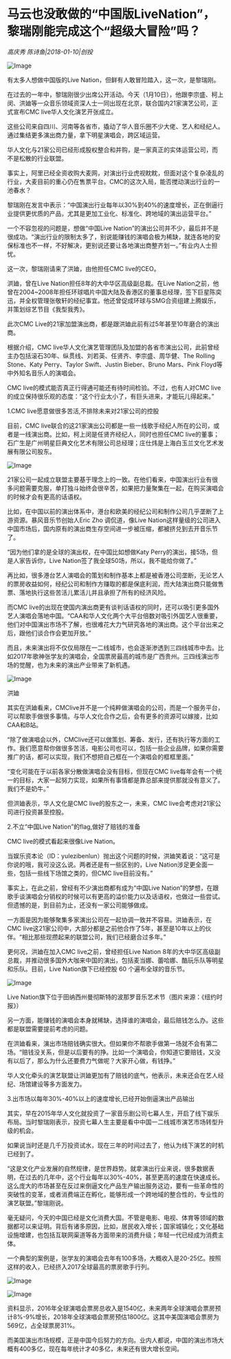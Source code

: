 # 马云也没敢做的“中国版LiveNation”，黎瑞刚能完成这个“超级大冒险”吗？

*高庆秀 陈诗鱼|2018-01-10|创投*

![Image](http://si1.go2yd.com/get-image/0Jps14a5IMC)

有太多人想做中国版的Live Nation，但鲜有人敢冒险踏入，这一次，是黎瑞刚。

在过去的一年中，黎瑞刚很少出席公开活动。今天（1月10日），他跟李宗盛、柯上闵、洪廸等一众音乐领域资深人士一同出现在北京，联合国内21家演艺公司，正式宣布CMC live华人文化演艺开张成立。

这些公司来自四川、河南等各省市，撬动了华人音乐圈不少大佬、艺人和经纪人。通过集结更多演出商力量，拿下明星演唱会，跨区域运营。

华人文化与21家公司已经形成股权整合和并购，是一家真正的实体运营公司，而不是松散的行业联盟。

事实上，阿里已经全资收购大麦网，对演出行业虎视眈眈，但面对这个复杂凌乱的行业，大麦目前的重心仍在售票平台。CMC的这次入局，能否搅动演出行业的一池春水？

黎瑞刚在发言中表示：“中国演出行业每年以30%到40%的速度增长，正在倒逼行业提供更优质的产品，尤其是更加工业化、标准化、跨地域的演出运营平台。”

一个不容忽视的问题是，想做“中国Live Nation”的演出公司并不少，最后并不是很成功。“演出行业的限制太多了，别说能赚钱的演唱会极为稀缺，就连各地的安保标准也不一样，不好解决，更别说还要让各地演出商整齐划一。”有业内人士担忧。

这一次，黎瑞刚请来了洪廸，由他担任CMC live的CEO。

洪廸，曾在Live Nation担任8年的大中华区高级副总裁。在Live Nation之前，他曾在2004~2008年担任环球唱片中国大陆及香港区的董事总经理，签下巨星陈奕迅，并全权管理张敬轩的经纪事宜。他还曾促成环球与SMG合资组建上腾娱乐，并策划综艺节目《我型我秀》。

此次CMC Live的21家加盟演出商，都是跟洪廸此前有过5年甚至10年磨合的演出商。

根据介绍，CMC live华人文化演艺管理团队及加盟的各省市演出公司，此前曾经主办包括滚石30年、纵贯线、刘若英、任贤齐、李宗盛、周华健、The Rolling Stone、Katy Perry、Taylor Swift、Justin Bieber、Bruno Mars、Pink Floyd等中外知名音乐人的演唱会。

CMC live的模式能否真正行得通可能还有待时间检验。不过，也有人对CMC live的成立保持很乐观的态度：“这个行业太小了，有巨头进来，才能玩儿得起来。”

1.CMC live愿意做很多苦活,不排除未来对21家公司的控股

目前，CMC live联合的这21家演出公司都是一些一线歌手经纪人所在的公司，或者是一线演出商。比如，柯上闵是任贤齐经纪人，同时也担任CMC live的董事；石广生是广州明星巨典文化艺术有限公司总经理；庄仕炜是上海白玉兰文化艺术发展有限公司股东。

![Image](http://si1.go2yd.com/get-image/0Jps133UvNg)

21家公司一起成立联盟主要基于理念上的一致。在他们看来，中国演出行业有很多问题需要克服，单打独斗始终会很辛苦，如果把力量聚集在一起，在购买演唱会的时候才会有更高的话语权。

比如，在中国以前的演出体系中，港台和欧美的经纪公司和制作公司几乎垄断了上游资源。暴风音乐节创始人Eric Zho 调侃道，像Live Nation这样量级的公司进入中国市场后，国内原有的演出商生存空间进一步被压缩，都被挤兑到去开音乐节了。

“因为他们拿的是全球的演出权，在中国比如想做Katy Perry的演出，接5场，但是人家告诉你，Live Nation签了我全球50场，所以，我不能给你做了。”

再比如，很多港台艺人演唱会的策划和制作基本上都是被香港公司垄断，无论艺人的票房收益如何，经纪公司和制作方赚取的都是保底利润，而大陆演出商只能做售票、落地执行这些苦活儿累活儿并且承担了所有的经济风险。

而CMC live的出现在使国内演出商更有谈判话语权的同时，还可以吸引更多国外艺人演唱会落地中国。“CAA和华人文化两个大平台倍数对吸引外国艺人很重要，他们对中国演出市场不了解，也很难花大力气研究各地的演出商。这个平台出来之后，跟他们谈合作会更加开放。”

而且，未来演出将不仅仅局限在一二线城市，也会逐渐渗透到三四线城市中去。比如2017年歌神张学友的演唱会，全国票房最高的城市是广西贵州。三四线演出市场的觉醒，也为未来的演出产业带来了新机遇。

![Image](http://si1.go2yd.com/get-image/0Jps0y0xdqa)

洪廸

其实在洪廸看来，CMClive并不是一个纯粹做演唱会的公司，而是一个服务平台，可以帮歌手做很多事情。与华人文化合作之后，会有更多的资源可以嫁接，比如CAA和B站。

“除了做演唱会以外，CMClive还可以做策划、筹备、发行，还有执行等方面的工作。我们愿意帮你做很多苦活，电影公司也可以，包括一些企业品牌，如果你需要推广的话，都可以实现，我们不想把自己框在一个演唱会的框框里面。”

“变化可能在于以前各家分散做演唱会没有目标，但现在CMC live每年会有一个统一的目标，大家一起努力实现，如果所有事情都是靠总部来提供那就没有意义了。我们不是奶牛。”

但洪廸表示，华人文化是CMC live的股东之一，未来，CMC live会考虑对21家公司进行投资甚至控股。

2.不立“中国Live Nation”的flag,做好了赔钱的准备

CMC live的模式看起来很像Live Nation。

当娱乐资本论（ID：yulezibenlun）抛出这个问题的时候，洪廸笑着说：“这可是你说的哦，我可没这么说。两者还是有一些区别的，Live Nation涉足更全面一些，包括一些线下场馆之类的，但CMC live目前没有。”

事实上，在此之前，曾经有不少演出商都有成为“中国Live Nation”的梦想，在跟歌手谈演唱会分销权的时候可以有更高的溢价能力以及话语权，也做过一些尝试。但遗憾的是，到目前为止，还没有一家公司能够做成。

一方面是因为能够聚集多家演出公司在一起协调一致并不容易。洪廸表示，在CMC live这21家公司中，大部分都是之前他合作了5年，甚至是10年以上的伙伴。“相比那些现攒起来的联盟公司，我们已经磨合过多年。”

更何况，洪廸在加入CMC live之前，曾经担任Live Nation 8年的大中华区高级副总裁，并推动很多国外大咖来中国的演出，包括麦当娜、蕾哈娜、酷玩乐队等明星和乐队。目前，Live Nation旗下已经控股 60 个遍布全球的音乐节。

![Image](http://si1.go2yd.com/get-image/0Jps11rvNoW)

Live Nation旗下位于田纳西州曼彻斯特的波那罗音乐艺术节（图片来源：《纽约时报》）

另一方面，能赚钱的演唱会本身就稀缺，选择谁的演唱会，最后赔钱怎么办。这些都是联盟需要提前考虑的问题。

在洪廸看来，演出市场赔钱确实很大。但如果你不帮歌手做第一场就不会有第二场。“赔钱没关系，但是以后要有的挣。比如一个演唱会，你知道它要赔钱，又没有以后了，那么为什么还要费力气做呢？大家开心做，有钱挣。”

华人文化牵头的演艺联盟让洪廸更加有了赔钱的底气，他表示，未来还会在艺人经纪、场馆建设等多方面发力。

3.出市场以每年30%-40%以上的速度增长,已经开始倒逼演出产品输出

其实，早在2015年华人文化就投资了一家音乐剧公司七幕人生，开启了线下娱乐布局。当时黎瑞刚表示，投资七幕人生主要是看中中国一二线城市演艺市场转型升级的机会。

如果说当时还是几千万投资试水，现在三年的时间过去了，他认为线下演艺的时机已经到了。

“这是文化产业发展的自然规律，是世界趋势。就拿演出行业来说，很多数据表明，在过去的几年中，这个行业每年以30%-40%，甚至更高的速度在快速成长。这么庞大的市场甚至在反过来倒逼文化产品生产输出服务这边，要有一些革命性的突破性的变革，或者消费端正在孵化，能够形成一个跨地域的整合性的，专业性的演艺联盟。”黎瑞刚说。

毫无疑问，今天的中国已经是文化消费大国。不管是电影、电视、体育等领域的数据都可以来证明。背后有诸多原因，比如，居民收入增长；国家城镇化；文化基础设施增建，也包括互联网渠道等各方面带来的消费升级；年轻一代已经成为消费主体。

一个典型的案例是，张学友的演唱会去年有100多场，大概收入是20-25亿。按照这样的收入，已经挤入2017全球最高的票房歌手行列。

![Image](http://si1.go2yd.com/get-image/0Jps10BddFA)

![Image](http://si1.go2yd.com/get-image/0Jps0zNTAFE)

资料显示，2016年全球演唱会票房总收入是1540亿，未来两年全球演唱会票房预计8%-9%增长，2018年全球演唱会票房预估1800亿。这其中美国演唱会票房为569亿，占全球票房31%。

而美国演出市场规模，正是中国今后努力的方向。业内人都说，中国的演出市场大概有400多亿，现在每年统计才40多亿，未来还有很大增长空间。

